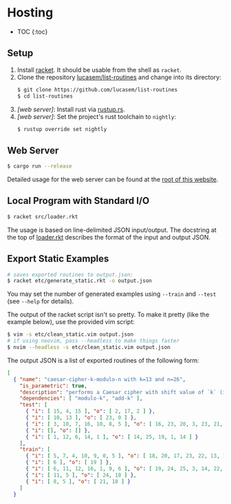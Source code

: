 # Hosting

* TOC
{:toc}

## Setup

1. Install [racket](https://racket-lang.org). It should be usable from the
   shell as `racket`.
2. Clone the repository
   [lucasem/list-routines](https://github.com/lucasem/list-routines) and
   change into its directory:
   ```sh
   $ git clone https://github.com/lucasem/list-routines
   $ cd list-routines
   ```
3. _[web server]_: Install rust via [rustup.rs](https://rustup.rs).
4. _[web server]_: Set the project's rust toolchain to
   `nightly`:
   ```sh
   $ rustup override set nightly
   ```

## Web Server

```sh
$ cargo run --release
```

Detailed usage for the web server can be found at the [root of this
website](/).


## Local Program with Standard I/O

```sh
$ racket src/loader.rkt
```

The usage is based on line-delimited JSON input/output. The docstring at the
top of
[loader.rkt](https://github.com/lucasem/list-routines/blob/master/src/loader.rkt)
describes the format of the input and output JSON.


## Export Static Examples

```sh
# saves exported routines to output.json:
$ racket etc/generate_static.rkt -o output.json
```

You may set the number of generated examples
using `--train` and `--test` (see `--help` for details).

The output of the racket script isn't so pretty. To make it pretty (like
the example below), use the provided vim script:
```sh
$ vim -s etc/clean_static.vim output.json
# if using neovim, pass --headless to make things faster
$ nvim --headless -s etc/clean_static.vim output.json
```

The output JSON is a list of exported routines of the following form:
```json
[
  { "name": "caesar-cipher-k-modulo-n with k=13 and n=26",
    "is_parametric": true,
    "description": "performs a Caesar cipher with shift value of `k` (i.e. adds `k` to each element) in the ring of integers modulo `n`.",
    "dependencies": [ "modulo-k", "add-k" ],
    "test": [
      { "i": [ 15, 4, 15 ], "o": [ 2, 17, 2 ] },
      { "i": [ 10, 13 ], "o": [ 23, 0 ] },
      { "i": [ 3, 10, 7, 16, 10, 8, 5 ], "o": [ 16, 23, 20, 3, 23, 21, 18 ] },
      { "i": [], "o": [] },
      { "i": [ 1, 12, 6, 14, 1 ], "o": [ 14, 25, 19, 1, 14 ] }
    ],
    "train": [
      { "i": [ 5, 7, 4, 10, 9, 0, 5 ], "o": [ 18, 20, 17, 23, 22, 13, 18 ] },
      { "i": [ 6 ], "o": [ 19 ] },
      { "i": [ 6, 11, 12, 16, 1, 9, 6 ], "o": [ 19, 24, 25, 3, 14, 22, 19 ] },
      { "i": [ 11, 5 ], "o": [ 24, 18 ] },
      { "i": [ 8, 5 ], "o": [ 21, 18 ] }
    ]
  }
```
